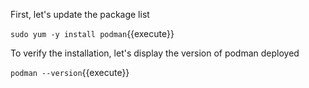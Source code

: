 

First, let's update the package list

`sudo yum -y install podman`{{execute}}

To verify the installation, let's display the version of podman deployed

`podman --version`{{execute}}
